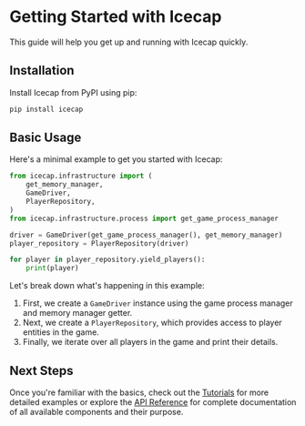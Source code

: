 # Getting Started with Icecap

This guide will help you get up and running with Icecap quickly.

## Installation

Install Icecap from PyPI using pip:

```bash
pip install icecap
```

## Basic Usage

Here's a minimal example to get you started with Icecap:

```python title="Finding players around you"
from icecap.infrastructure import (
    get_memory_manager,
    GameDriver,
    PlayerRepository,
)
from icecap.infrastructure.process import get_game_process_manager

driver = GameDriver(get_game_process_manager(), get_memory_manager)
player_repository = PlayerRepository(driver)

for player in player_repository.yield_players():
    print(player)
```

Let's break down what's happening in this example:

1. First, we create a `GameDriver` instance using the game process manager and memory manager getter.
2. Next, we create a `PlayerRepository`, which provides access to player entities in the game.
3. Finally, we iterate over all players in the game and print their details.

## Next Steps

Once you're familiar with the basics, check out the [Tutorials](tutorials/index.md) for more detailed examples or explore the [API Reference](api/index.md) for complete documentation of all available components and their purpose.
